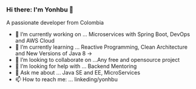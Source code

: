 ### Hi there: I'm Yonhbu 👋

A passionate developer from Colombia

- 🔭 I’m currently working on ... Microservices with Spring Boot, DevOps and AWS Cloud
- 🌱 I’m currently learning ... Reactive Programming, Clean Architecture and New Versions of Java 8 ->
- 👯 I’m looking to collaborate on ...Any free and opensource project
- 🤔 I’m looking for help with ...  Backend Mentoring
- 💬 Ask me about ... Java SE and EE, MicroServices
- 📫 How to reach me: ... linkeding/yonhbu

